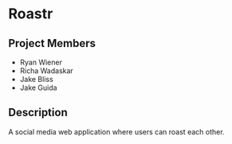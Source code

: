 # Roastr
## Project Members
* Ryan Wiener
* Richa Wadaskar
* Jake Bliss
* Jake Guida
## Description
A social media web application where users can roast each other.
